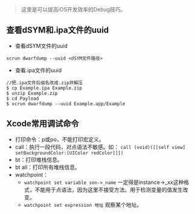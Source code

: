 > 这里是可以提高iOS开发效率的Debug技巧。

## 查看dSYM和.ipa文件的uuid

- 查看dSYM文件的uuid

```
xcrun dwarfdump --uuid <dSYM文件路径>
```

- 查看.ipa文件的uuid

```
//把.ipa文件后缀名改成.zip并解压
$ cp Example.ipa Example.zip 
$ unzip Example.zip
$ cd Payload
$ xcrun dwarfdump --uuid Example.app/Example
```

## Xcode常用调试命令

- 打印命令：p或po，不能打印宏定义。
- call：执行一段代码，对点语法不敏感。如： ``call (void)([[self view] setBackgroundColor:[UIColor redColor]]])``
- bt：打印堆栈信息。
- bt all：打印所有堆栈信息。
- watchpoint：
    - ``watchpoint set variable son->_name`` 一定得是instance->_xx这种格式，不能用于点语法，因为这里不接受方法。用于检测变量的值发生改变。
    - ``watchpoint set expression 地址`` 观察某个地址。
